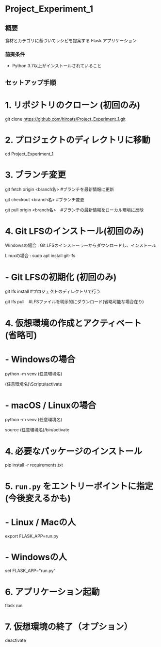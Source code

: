 # Project_Experiment_1

## 概要

食材とカテゴリに基づいてレシピを提案する Flask アプリケーション

### 前提条件

- Python 3.7以上がインストールされていること

## セットアップ手順

# 1. リポジトリのクローン (初回のみ)

git clone https://github.com/hiroats/Project_Experiment_1.git

# 2. プロジェクトのディレクトリに移動

cd Project_Experiment_1

# 3. ブランチ変更
git fetch origin <branch名>  #ブランチを最新情報に更新

git checkout <branch名> #ブランチ変更

git pull origin <branch名>　#ブランチの最新情報をローカル環境に反映


# 4. Git LFSのインストール(初回のみ)
Windowsの場合 : Git LFSのインストーラーからダウンロードし、インストール

Linuxの場合 : sudo apt install git-lfs

# - Git LFSの初期化 (初回のみ)
git lfs install  #プロジェクトのディレクトリで行う

git lfs pull　#LFSファイルを明示的にダウンロード(省略可能な場合在り)

# 4. 仮想環境の作成とアクティベート　(省略可)

# - Windowsの場合

python -m venv (任意環境名)

(任意環境名)\Scripts\activate

# - macOS / Linuxの場合

python -m venv (任意環境名)

source (任意環境名)/bin/activate

# 4. 必要なパッケージのインストール

pip install -r requirements.txt


# 5. `run.py` をエントリーポイントに指定　(今後変えるかも)

# - Linux / Macの人

export FLASK_APP=run.py

# - Windowsの人

set FLASK_APP="run.py"

# 6. アプリケーション起動

flask run

# 7. 仮想環境の終了（オプション）

deactivate